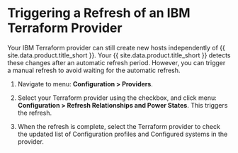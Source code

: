 # Triggering a Refresh of an IBM Terraform Provider

Your IBM Terraform provider can still create new hosts independently of {{ site.data.product.title_short }}. Your {{ site.data.product.title_short }} detects these changes after an automatic refresh period. However, you can trigger a manual refresh to avoid waiting for the automatic refresh.

1. Navigate to menu: **Configuration > Providers**. 

2. Select your Terraform provider using the checkbox, and click menu: **Configuration > Refresh Relationships and Power States**. This triggers the refresh.

3. When the refresh is complete, select the Terraform provider to check the updated list of Configuration profiles and Configured systems in the provider.


